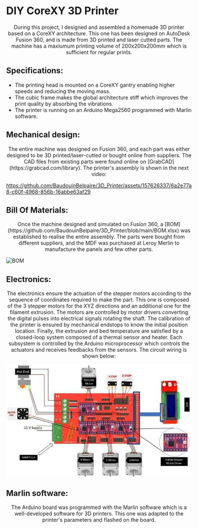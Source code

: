 # DIY CoreXY 3D Printer

<p style="text-align: center;"> During this project, I designed and assembled a homemade 3D printer based on a CoreXY architecture. This one has been designed on AutoDesk Fusion 360, and is made from 3D printed and laser cutted parts. The machine has a maxiumum printing volume of 200x200x200mm which is sufficient for regular prints. </p>

## Specifications:
- The printing head is mounted on a CoreXY gantry enabling higher speeds and reducing the moving mass.
- The cubic frame makes the global architecture stiff which improves the print quality by absorbing the vibrations.
- The printer is running on an Arduino Mega2560 programmed with Marlin software.

## Mechanical design: 
<p style="text-align: center;"> The entire machine was designed on Fusion 360, and each part was either designed to be 3D printed/laser-cutted or bought online from suppliers. The CAD files from existing parts were found online on [GrabCAD](https://grabcad.com/library). The printer's assembly is shown in the next video:

https://github.com/BaudouinBelpaire/3D_Printer/assets/157626337/6a2e77a8-c60f-4968-856b-16abbe63af29 </p> 

## Bill Of Materials:
<p style="text-align: center;"> Once the machine designed and simulated on Fusion 360, a [BOM](https://github.com/BaudouinBelpaire/3D_Printer/blob/main/BOM.xlsx) was established to realise the entire assembly. The parts were bought from different suppliers, and the MDF was purchased at Leroy Merlin to manufacture the panels and few other parts.

![BOM](https://github.com/BaudouinBelpaire/3D_Printer/assets/157626337/4f2db5c5-96a2-4568-aff9-84f23fdeed17) </p>

## Electronics:
<p style="text-align: center;"> The electronics ensure the actuation of the stepper motors according to the sequence of coordinates required to make the part. This one is composed of the 3 stepper motors for the XYZ directions and an additional one for the filament extrusion. The motors are controlled by motor drivers converting the digital pulses into electrical signals rotating the shaft. The calibration of the printer is ensured by mechanical endstops to know the initial position location. Finally, the extrusion and bed temperature are satisfied by a closed-loop system composed of a thermal sensor and heater. Each subsystem is controlled by the Arduino microprocessor which controls the actuators and receives feedbacks from the sensors. The circuit wiring is shown below: 

![Wiring schematic](https://github.com/BaudouinBelpaire/3D_Printer/blob/main/Wiring_schematic.jpg) </p>

## Marlin software:
<p style="text-align: center;"> The Arduino board was programmed with the Marlin software which is a well-developed software for 3D printers. This one was adapted to the printer's parameters and flashed on the board. </p>
